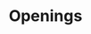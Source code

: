 ---
layout: openings
permalink: /careers/openings/
title: Openings
headline: Openings
featured_image: https://res.cloudinary.com/softcomux/image/upload/v1533655714/sfc/headers/openings-header.jpg
---